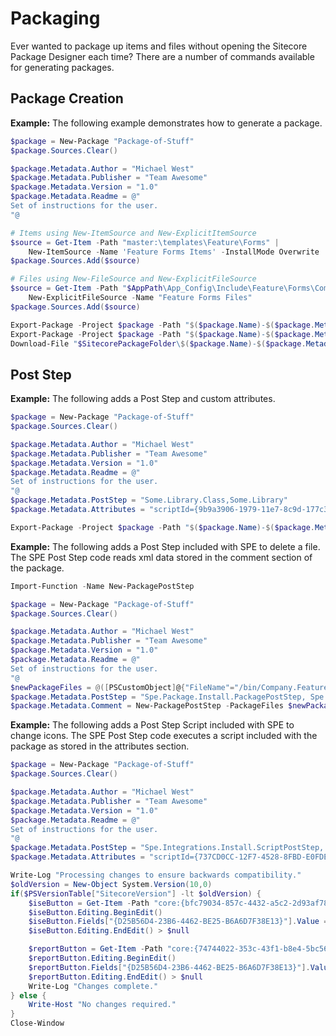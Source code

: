 # Packaging

Ever wanted to package up items and files without opening the Sitecore Package Designer each time? There are a number of commands available for generating packages.

## Package Creation

**Example:** The following example demonstrates how to generate a package.

```powershell
$package = New-Package "Package-of-Stuff"
$package.Sources.Clear()

$package.Metadata.Author = "Michael West"
$package.Metadata.Publisher = "Team Awesome"
$package.Metadata.Version = "1.0"
$package.Metadata.Readme = @"
Set of instructions for the user.
"@

# Items using New-ItemSource and New-ExplicitItemSource
$source = Get-Item -Path "master:\templates\Feature\Forms" | 
    New-ItemSource -Name 'Feature Forms Items' -InstallMode Overwrite
$package.Sources.Add($source)

# Files using New-FileSource and New-ExplicitFileSource
$source = Get-Item -Path "$AppPath\App_Config\Include\Feature\Forms\Company.Feature.Forms.config" | 
    New-ExplicitFileSource -Name "Feature Forms Files"
$package.Sources.Add($source)

Export-Package -Project $package -Path "$($package.Name)-$($package.Metadata.Version).xml"
Export-Package -Project $package -Path "$($package.Name)-$($package.Metadata.Version).zip" -Zip
Download-File "$SitecorePackageFolder\$($package.Name)-$($package.Metadata.Version).zip"
```

## Post Step

**Example:** The following adds a Post Step and custom attributes.

```powershell
$package = New-Package "Package-of-Stuff"
$package.Sources.Clear()

$package.Metadata.Author = "Michael West"
$package.Metadata.Publisher = "Team Awesome"
$package.Metadata.Version = "1.0"
$package.Metadata.Readme = @"
Set of instructions for the user.
"@
$package.Metadata.PostStep = "Some.Library.Class,Some.Library"
$package.Metadata.Attributes = "scriptId={9b9a3906-1979-11e7-8c9d-177c30471cec}|width=50|height=200"

Export-Package -Project $package -Path "$($package.Name)-$($package.Metadata.Version).xml"
```

**Example:** The following adds a Post Step included with SPE to delete a file. The SPE Post Step code reads xml data stored in the comment section of the package.

```powershell
Import-Function -Name New-PackagePostStep

$package = New-Package "Package-of-Stuff"
$package.Sources.Clear()

$package.Metadata.Author = "Michael West"
$package.Metadata.Publisher = "Team Awesome"
$package.Metadata.Version = "1.0"
$package.Metadata.Readme = @"
Set of instructions for the user.
"@
$newPackageFiles = @([PSCustomObject]@{"FileName"="/bin/Company.Feature.Unused.dll"})
$package.Metadata.PostStep = "Spe.Package.Install.PackagePostStep, Spe.Package"
$package.Metadata.Comment = New-PackagePostStep -PackageFiles $newPackageFiles
```

**Example:** The following adds a Post Step Script included with SPE to change icons. The SPE Post Step code executes a script included with the package as stored in the attributes section.

```powershell
$package = New-Package "Package-of-Stuff"
$package.Sources.Clear()

$package.Metadata.Author = "Michael West"
$package.Metadata.Publisher = "Team Awesome"
$package.Metadata.Version = "1.0"
$package.Metadata.Readme = @"
Set of instructions for the user.
"@
$package.Metadata.PostStep = "Spe.Integrations.Install.ScriptPostStep, Spe"
$package.Metadata.Attributes = "scriptId={737CD0CC-12F7-4528-8FBD-E0FDEFC41325}"
```

```powershell
Write-Log "Processing changes to ensure backwards compatibility."
$oldVersion = New-Object System.Version(10,0)
if($PSVersionTable["SitecoreVersion"] -lt $oldVersion) {
    $iseButton = Get-Item -Path "core:{bfc79034-857c-4432-a5c2-2d93af784384}"
    $iseButton.Editing.BeginEdit()
    $iseButton.Fields["{D25B56D4-23B6-4462-BE25-B6A6D7F38E13}"].Value = "powershell/32x32/ise8.png"
    $iseButton.Editing.EndEdit() > $null

    $reportButton = Get-Item -Path "core:{74744022-353c-43f1-b8e4-5bc569ca9348}"
    $reportButton.Editing.BeginEdit()
    $reportButton.Fields["{D25B56D4-23B6-4462-BE25-B6A6D7F38E13}"].Value = "Office/32x32/chart_donut.png"
    $reportButton.Editing.EndEdit() > $null
    Write-Log "Changes complete."
} else {
    Write-Host "No changes required."
}
Close-Window
```

